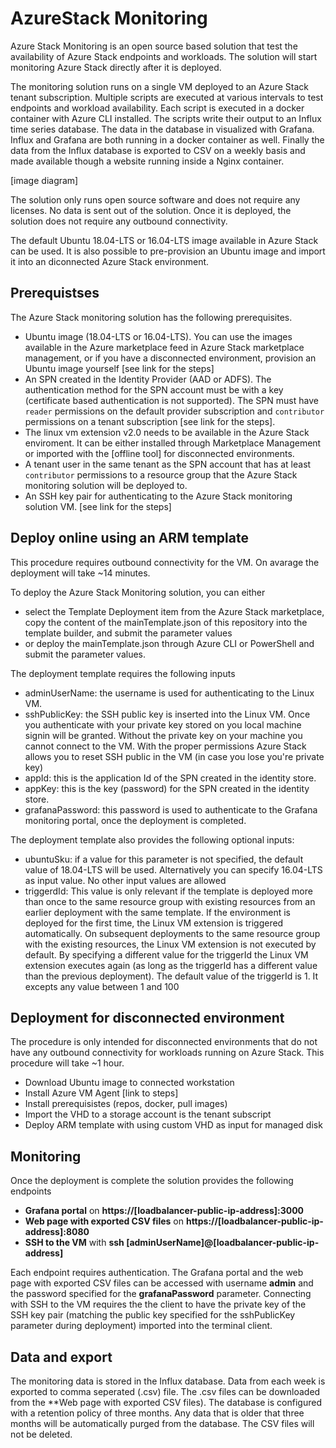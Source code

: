 # AzureStack Monitoring

Azure Stack Monitoring is an open source based solution that test the availability of Azure Stack endpoints and workloads. The solution will start monitoring Azure Stack directly after it is deployed. 

The monitoring solution runs on a single VM deployed to an Azure Stack tenant subscription. Multiple scripts are executed at various intervals to test endpoints and workload availability. Each script is executed in a docker container with Azure CLI installed. The scripts write their output to an Influx time series database. The data in the database in visualized with Grafana. Influx and Grafana are both running in a docker container as well.
Finally the data from the Influx database is exported to CSV on a weekly basis and made available though a website running inside a Nginx container.

[image diagram]

The solution only runs open source software and does not require any licenses. No data is sent out of the solution. Once it is deployed, the solution does not require any outbound connectivity.

The default Ubuntu 18.04-LTS or 16.04-LTS image available in Azure Stack can be used. It is also possible to pre-provision an Ubuntu image and import it into an diconnected Azure Stack environment. 

## Prerequistses

The Azure Stack monitoring solution has the following prerequisites.

- Ubuntu image (18.04-LTS or 16.04-LTS). You can use the images available in the Azure marketplace feed in Azure Stack marketplace management, or if you have a disconnected environment, provision an Ubuntu image yourself [see link for the steps]
- An SPN created in the Identity Provider (AAD or ADFS). The authentication method for the SPN account must be with a key (certificate based authentication is not supported). The SPN must have ```reader``` permissions on the default provider subscription and ```contributor``` permissions on a tenant subscription [see link for the steps].
- The linux vm extension v2.0 needs to be available in the Azure Stack enviroment. It can be either installed through Marketplace Management or imported with the [offline tool] for disconnected environments.
- A tenant user in the same tenant as the SPN account that has at least ```contributor``` permissions to a resource group that the Azure Stack monitoring solution will be deployed to.
- An SSH key pair for authenticating to the Azure Stack monitoring solution VM. [see link for the steps]

## Deploy online using an ARM template

This procedure requires outbound connectivity for the VM. On avarage the deployment will take ~14 minutes.

To deploy the Azure Stack Monitoring solution, you can either 

- select the Template Deployment item from the Azure Stack marketplace, copy the content of the mainTemplate.json of this repository into the template builder, and submit the parameter values
- or deploy the mainTemplate.json through Azure CLI or PowerShell and submit the parameter values.

The deployment template requires the following inputs
- adminUserName: the username is used for authenticating to the Linux VM.
- sshPublicKey: the SSH public key is inserted into the Linux VM. Once you authenticate with your private key stored on you local machine signin will be granted. Without the private key on your machine you cannot connect to the VM. With the proper permissions Azure Stack allows you to reset SSH public in the VM (in case you lose you're private key)
- appId: this is the application Id of the SPN created in the identity store.
- appKey: this is the key (password) for the SPN created in the identity store.
- grafanaPassword: this password is used to authenticate to the Grafana monitoring portal, once the deployment is completed.

The deployment template also provides the following optional inputs:
- ubuntuSku: if a value for this parameter is not specified, the default value of 18.04-LTS will be used. Alternatively you can specify 16.04-LTS as input value. No other input values are allowed
- triggerdId: This value is only relevant if the template is deployed more than once to the same resource group with existing resources from an earlier deployment with the same template. If the environment is deployed for the first time, the Linux VM extension is triggered automatically. On subsequent deployments to the same resource group with the existing resources, the Linux VM extension is not executed by default. By specifying a different value for the triggerId the Linux VM extension executes again (as long as the triggerId has a different value than the previous deployment). The default value of the triggerId is 1. It excepts any value between 1 and 100

## Deployment for disconnected environment

The procedure is only intended for disconnected environments that do not have any outbound connectivity for workloads running on Azure Stack. This procedure will take ~1 hour.

- Download Ubuntu image to connected workstation 
- Install Azure VM Agent [link to steps]
- Install prerequisistes (repos, docker, pull images)
- Import the VHD to a storage account is the tenant subscript
- Deploy ARM template with using custom VHD as input for managed disk

## Monitoring

Once the deployment is complete the solution provides the following endpoints

- **Grafana portal** on **https://[loadbalancer-public-ip-address]:3000**
- **Web page with exported CSV files** on **https://[loadbalancer-public-ip-address]:8080**
- **SSH to the VM** with **ssh [adminUserName]@[loadbalancer-public-ip-address]**

Each endpoint requires authentication. The Grafana portal and the web page with exported CSV files can be accessed with username **admin** and the password specified for the **grafanaPassword** parameter. Connecting with SSH to the VM requires the the client to have the private key of the SSH key pair (matching the public key specified for the sshPublicKey parameter during deployment) imported into the terminal client.

## Data and export

The monitoring data is stored in the Influx database. Data from each week is exported to comma seperated (.csv) file. The .csv files can be downloaded from the **Web page with exported CSV files). The database is configured with a retention policy of three months. Any data that is older that three months will be automatically purged from the database. The CSV files will not be deleted.
